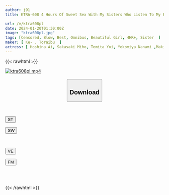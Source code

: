 ```yaml
---
author: j91
title: KTRA-608 4 Hours Of Sweet Sex With My Sisters Who Listen To My Every Request

url: /v/ktra608pl
date: 2024-01-20T01:30:00Z
image: "ktra608pl.jpg"
tags: [Censored, Blow, Best, Omnibus, Beautiful Girl, 4HR+, Sister	]
maker: [ Ke- . Toraibu  ]
actress: [ Hoshina Ai, Sakasaki Miho, Tomita Yui, Yokomiya Nanami ,Makino Miona ]
---
```



{{< rawhtml >}}

<div class="video" data-videoid="APD4m3YX29CXXQK">
    <a href="javascript:;">
        <img src="/v/ktra608pl/ktra608pl.jpg" width="WIDTH" height="HEIGHT" alt="ktra608pl.mp4" loading="lazy">
    </a>
</div>

<script type="text/javascript" src="https://j91.asia/asset/on-demand-st.js"></script>

<br>
  <link rel="stylesheet" href="https://j91.asia/asset/bs5.css">
  
  <center>
  <button class="btn btn-primary" type="button" data-bs-toggle="collapse" data-bs-target=".multi-collapse" aria-expanded="false" aria-controls="multiCollapseExample1 multiCollapseExample2"><h2>Download</h2></button></center>
</p>
<div class="row">
  <div class="col">
    <div class="collapse multi-collapse" id="multiCollapseExample1">
      <div class="card card-body">
	      	      <br>
<div class="buttons">  
<p><a href="https://streamtape.to/v/APD4m3YX29CXXQK" target="_blank"><button class="btn-hover color-3"><i class="fa fa-download"></i> ST</button></a></p>
<p><a href="https://flaswish.com/bkbqv7cmeb7w" target="_blank"><button class="btn-hover color-2"><i class="fa fa-download"></i> SW</button></a></p></div>
    </div>
  </div>
</div>
  <div class="col">
    <div class="collapse multi-collapse" id="multiCollapseExample2">
      <div class="card card-body">
	      <br>
<div class="buttons">
<p><a href="javascript:;" target="_blank"><button class="btn-hover color-9"><i class="fa fa-download"></i> VE</button></a></p>
<p><a href="javascript:;" target="_blank"><button class="btn-hover color-8"><i class="fa fa-download"></i> FM</button></a></p></div>
<br><br>
      </div>
    </div>
  </div>
</div>

{{< /rawhtml >}}
